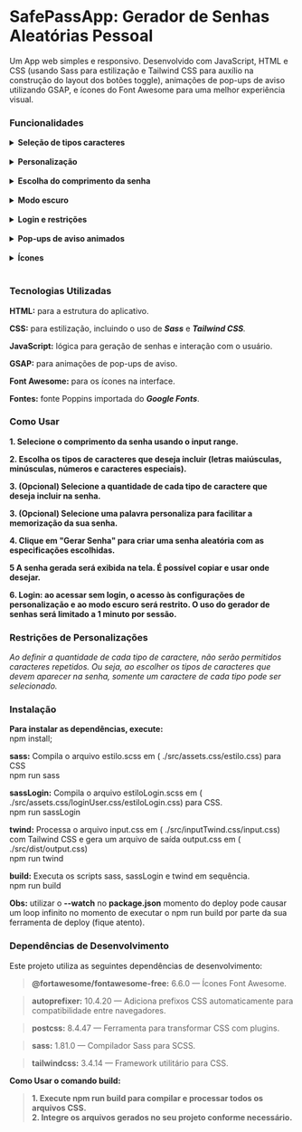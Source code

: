 # SafePassApp: Gerador de Senhas Aleatórias Pessoal

Um App web simples e responsivo. Desenvolvido com JavaScript, HTML e CSS (usando Sass para estilização e Tailwind CSS para auxílio na construção do layout dos botões toggle), animações de pop-ups de aviso utilizando GSAP, e ícones do Font Awesome para uma melhor experiência visual.
<br>

### Funcionalidades

<details>
 <summary> <strong> Seleção de tipos caracteres </strong> </summary>
 Inclui letras maiúsculas, minúsculas, números e caracteres especiais, atráves de botões toggle.
</details>
<br>
<details>
<summary><strong>Personalização</strong></summary> Personalize a quantidade de caracteres cada opção disponivel, e também pode optar por adicionar uma palavra personalizada para fazer parte da sua senha aléatoria.
</details>
<br>
<details>
<summary> <strong> Escolha do comprimento da senha </strong> </summary>
 Ajustável pelo usuário com um input range com apresentação do valor atual em container ao lado.
</details>
<br>
<details>
<summary> <strong>Modo escuro</strong> </summary>
Ativado por meio de um botão de interação do usuário (somente disponível para usuários após o login).
</details>
<br>
<details>
<summary><strong>Login e restrições</strong></summary> Ao acessar sem login, o usuário pode gerar senhas, mas não terá acesso ao modo escuro nem às configurações de personalização. A utilização é restrita a 1 minuto por sessão.
</details>
<br>
<details>
<summary> <strong> Pop-ups de aviso animados</strong> </summary> Utilizando a biblioteca GSAP, os pop-ups de aviso são animados para uma experiência mais interativa.
</details>
<br>
<details>
<summary><strong>Ícones</strong></summary> Icones do Font Awesome são usados em diversos elementos da interface para uma melhor visualização e interação.
</details>
<br>

### Tecnologias Utilizadas

**HTML:** para a estrutura do aplicativo.

**CSS:** para estilização, incluindo o uso de _**Sass**_ e _**Tailwind CSS**._

**JavaScript:** lógica para geração de senhas e interação com o usuário.

**GSAP:** para animações de pop-ups de aviso.

**Font Awesome:** para os ícones na interface.

**Fontes:** fonte Poppins importada do _**Google Fonts**_.
<br>

### Como Usar

**1. Selecione o comprimento da senha usando o input range.**

**2. Escolha os tipos de caracteres que deseja incluir (letras maiúsculas, minúsculas, números e caracteres especiais).**

**3. (Opcional) Selecione a quantidade de cada tipo de caractere que deseja incluir na senha.**

**3. (Opcional) Selecione uma palavra personaliza para facilitar a memorização da sua senha.**

**4. Clique em "Gerar Senha" para criar uma senha aleatória com as especificações escolhidas.**

**5 A senha gerada será exibida na tela. É possível copiar e usar onde desejar.**

**6. Login: ao acessar sem login, o acesso às configurações de personalização e ao modo escuro será restrito. O uso do gerador de senhas será limitado a 1 minuto por sessão.**
<br>

### Restrições de Personalizações

_Ao definir a quantidade de cada tipo de caractere, não serão permitidos caracteres repetidos. Ou seja, ao escolher os tipos de caracteres que devem aparecer na senha, somente um caractere de cada tipo pode ser selecionado._
<br>

### Instalação

**Para instalar as dependências, execute:**<br>
npm install;

**sass:** Compila o arquivo estilo.scss em ( ./src/assets.css/estilo.css) para CSS<br>
npm run sass

**sassLogin:** Compila o arquivo estiloLogin.scss em ( ./src/assets.css/loginUser.css/estiloLogin.css) para CSS.<br>
npm run sassLogin

 **twind:** Processa o arquivo input.css em ( ./src/inputTwind.css/input.css) com Tailwind CSS e gera um arquivo de saída output.css em ( ./src/dist/output.css)<br>
 npm run twind

**build:** Executa os scripts sass, sassLogin e twind em sequência.<br>
npm run build

**Obs:** utilizar o **--watch** no **package.json** momento do deploy pode causar um loop infinito no momento de executar o npm run build por parte da sua ferramenta de deploy (fique atento).

### Dependências de Desenvolvimento

Este projeto utiliza as seguintes dependências de desenvolvimento:

> **@fortawesome/fontawesome-free:** 6.6.0 — Ícones Font Awesome.

> **autoprefixer:** 10.4.20 — Adiciona prefixos CSS automaticamente para compatibilidade entre navegadores.

> **postcss:** 8.4.47 — Ferramenta para transformar CSS com plugins.

> **sass:** 1.81.0 — Compilador Sass para SCSS.

> **tailwindcss:** 3.4.14 — Framework utilitário para CSS.

**Como Usar o comando build:**

> **1. Execute npm run build para compilar e processar todos os arquivos CSS.** <br>
> **2. Integre os arquivos gerados no seu projeto conforme necessário.**
